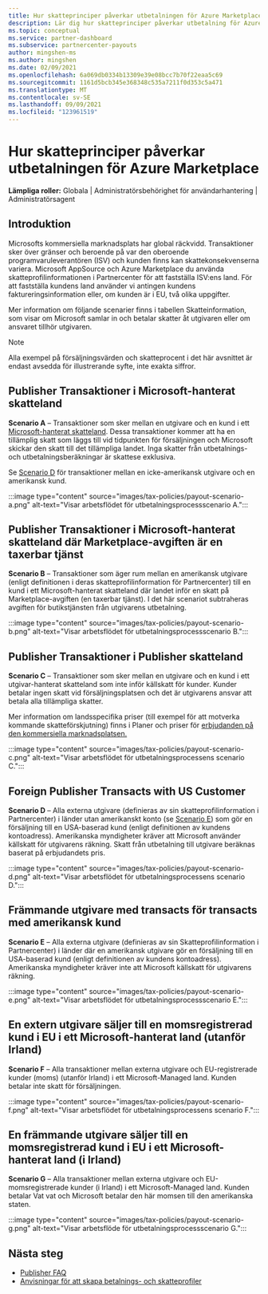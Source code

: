```yaml
---
title: Hur skatteprinciper påverkar utbetalningen för Azure Marketplace
description: Lär dig hur skatteprinciper påverkar utbetalning för Azure Marketplace.
ms.topic: conceptual
ms.service: partner-dashboard
ms.subservice: partnercenter-payouts
author: mingshen-ms
ms.author: mingshen
ms.date: 02/09/2021
ms.openlocfilehash: 6a069db0334b13309e39e08bcc7b70f22eaa5c69
ms.sourcegitcommit: 1161d5bcb345e368348c535a7211f0d353c5a471
ms.translationtype: MT
ms.contentlocale: sv-SE
ms.lasthandoff: 09/09/2021
ms.locfileid: "123961519"
---
```

# <a name="how-tax-policies-affect-payout-for-azure-marketplace"></a>Hur skatteprinciper påverkar utbetalningen för Azure Marketplace

**Lämpliga roller:** Globala | Administratörsbehörighet för användarhantering | Administratörsagent

## <a name="introduction"></a>Introduktion

Microsofts kommersiella marknadsplats har global räckvidd. Transaktioner sker över gränser och beroende på var den oberoende programvaruleverantören (ISV) och kunden finns kan skattekonsekvenserna variera. Microsoft AppSource och Azure Marketplace du använda skatteprofilinformationen i Partnercenter för att fastställa ISV:ens land. För att fastställa kundens land använder vi antingen kundens faktureringsinformation eller, om kunden är i EU, två olika uppgifter.

Mer information om följande scenarier [](tax-details-marketplace.md) finns i tabellen Skatteinformation, som visar om Microsoft samlar in och betalar skatter åt utgivaren eller om ansvaret tillhör utgivaren.

> [!NOTE]
> Alla exempel på försäljningsvärden och skatteprocent i det här avsnittet är endast avsedda för illustrerande syfte, inte exakta siffror.

## <a name="publisher-transacts-in-microsoft-managed-tax-country"></a>Publisher Transaktioner i Microsoft-hanterat skatteland

**Scenario A** – Transaktioner som sker mellan en utgivare och en kund i ett [Microsoft-hanterat skatteland](tax-details-marketplace.md#microsoft-managed-countries). Dessa transaktioner kommer att ha en tillämplig skatt som läggs till vid tidpunkten för försäljningen och Microsoft skickar den skatt till det tillämpliga landet. Inga skatter från utbetalnings- och utbetalningsberäkningar är skattese exklusiva.

Se [Scenario D](#foreign-publisher-transacts-with-us-customer) för transaktioner mellan en icke-amerikansk utgivare och en amerikansk kund.

:::image type="content" source="images/tax-policies/payout-scenario-a.png" alt-text="Visar arbetsflödet för utbetalningsprocessscenario A.":::

## <a name="publisher-transacts-in-microsoft-managed-tax-country-where-marketplace-fee-is-taxable-service"></a>Publisher Transaktioner i Microsoft-hanterat skatteland där Marketplace-avgiften är en taxerbar tjänst

**Scenario B** – Transaktioner som äger rum mellan en amerikansk utgivare (enligt definitionen i deras skatteprofilinformation för Partnercenter) till en kund i ett Microsoft-hanterat skatteland där landet inför en skatt på Marketplace-avgiften (en taxerbar tjänst). I det här scenariot subtraheras avgiften för butikstjänsten från utgivarens utbetalning.

:::image type="content" source="images/tax-policies/payout-scenario-b.png" alt-text="Visar arbetsflödet för utbetalningsprocessscenario B.":::

## <a name="publisher-transacts-in-publisher-managed-tax-country"></a>Publisher Transaktioner i Publisher skatteland

**Scenario C** – Transaktioner som sker mellan en utgivare och en kund i ett utgivar-hanterat skatteland som inte inför källskatt för kunder. Kunder betalar ingen skatt vid försäljningsplatsen och det är utgivarens ansvar att betala alla tillämpliga skatter.

Mer information om landsspecifika priser (till exempel för att motverka kommande skatteförskjutning) finns i Planer och priser för [erbjudanden på den kommersiella marknadsplatsen.](/azure/marketplace/plans-pricing#custom-prices)

:::image type="content" source="images/tax-policies/payout-scenario-c.png" alt-text="Visar arbetsflödet för utbetalningsprocessens scenario C.":::

## <a name="foreign-publisher-transacts-with-us-customer"></a>Foreign Publisher Transacts with US Customer

**Scenario D** – Alla externa utgivare (definieras av sin skatteprofilinformation i Partnercenter) i länder utan amerikanskt konto (se [Scenario E](#foreign-publisher-with-a-treaty-transacts-with-us-customer)) som gör en försäljning till en USA-baserad kund (enligt definitionen av kundens kontoadress). Amerikanska myndigheter kräver att Microsoft använder källskatt för utgivarens räkning. Skatt från utbetalning till utgivare beräknas baserat på erbjudandets pris.

:::image type="content" source="images/tax-policies/payout-scenario-d.png" alt-text="Visar arbetsflödet för utbetalningsprocessens scenario D.":::

## <a name="foreign-publisher-with-a-treaty-transacts-with-us-customer"></a>Främmande utgivare med transacts för transacts med amerikansk kund

**Scenario E** – Alla externa utgivare (definieras av sin Skatteprofilinformation i Partnercenter) i länder där en amerikansk utgivare gör en försäljning till en USA-baserad kund (enligt definitionen av kundens kontoadress). Amerikanska myndigheter kräver inte att Microsoft källskatt för utgivarens räkning.

:::image type="content" source="images/tax-policies/payout-scenario-e.png" alt-text="Visar arbetsflödet för utbetalningsprocessscenario E.":::

## <a name="foreign-publisher-sells-to-an-eu-vat-registered-customer-in-a-microsoft-managed-country-outside-ireland"></a>En extern utgivare säljer till en momsregistrerad kund i EU i ett Microsoft-hanterat land (utanför Irland)

**Scenario F** – Alla transaktioner mellan externa utgivare och EU-registrerade kunder (moms) (utanför Irland) i ett Microsoft-Managed land. Kunden betalar inte skatt för försäljningen.

:::image type="content" source="images/tax-policies/payout-scenario-f.png" alt-text="Visar arbetsflödet för utbetalningsprocessens scenario F.":::

## <a name="foreign-publisher-sells-to-an-eu-vat-registered-customer-in-a-microsoft-managed-country-in-ireland"></a>En främmande utgivare säljer till en momsregistrerad kund i EU i ett Microsoft-hanterat land (i Irland)

**Scenario G** – Alla transaktioner mellan externa utgivare och EU-momsregistrerade kunder (i Irland) i ett Microsoft-Managed land. Kunden betalar Vat vat och Microsoft betalar den här momsen till den amerikanska staten.

:::image type="content" source="images/tax-policies/payout-scenario-g.png" alt-text="Visar arbetsflöde för utbetalningsprocessscenario G.":::

## <a name="next-steps"></a>Nästa steg

- [Publisher FAQ](/azure/marketplace/marketplace-faq-publisher-guide)
- [Anvisningar för att skapa betalnings- och skatteprofiler](./set-up-your-payout-account.md?context=%2fazure%2fmarketplace%2fcontext%2fcontext#create-a-payment-profile)